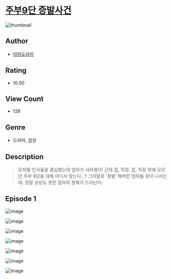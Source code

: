 # [주부9단 증발사건](https://comic.naver.com/challenge/list?titleId=810072)
![thumbnail](https://image-comic.pstatic.net/user_contents_data/challenge_comic/2023/05/23/302158/upload_4134974491635115058_480x623.jpeg)

## Author
- [아마도라이](https://comic.naver.com/artistTitle?id=302158)

## Rating
- 10.00

## View Count
- 128

## Genre
- 드라마, 감성

## Description
> 모처럼 인서울을 결심했는데 엄마가 사라졌다! 근데 집, 직장, 집, 직장 밖에 모르던 주부 9단을 대체 어디서 찾는다…? 그야말로 ‘증발’ 해버린 엄마를 찾아 나서는데. 정말 상상도 못한 엄마의 정체가 드러난다.


## Episode 1
![image](https://image-comic.pstatic.net/user_contents_data/challenge_comic/2023/05/23/302158/upload_3474075454614418999.jpeg)

![image](https://image-comic.pstatic.net/user_contents_data/challenge_comic/2023/05/23/302158/upload_3703193887475707954.jpeg)

![image](https://image-comic.pstatic.net/user_contents_data/challenge_comic/2023/05/23/302158/upload_7147272202251024436.jpeg)

![image](https://image-comic.pstatic.net/user_contents_data/challenge_comic/2023/05/23/302158/upload_3690528578672735286.jpeg)

![image](https://image-comic.pstatic.net/user_contents_data/challenge_comic/2023/05/23/302158/upload_7004332611131816035.jpeg)

![image](https://image-comic.pstatic.net/user_contents_data/challenge_comic/2023/05/23/302158/upload_3544954569742430566.jpeg)

![image](https://image-comic.pstatic.net/user_contents_data/challenge_comic/2023/05/23/302158/upload_4121419712337949234.jpeg)
